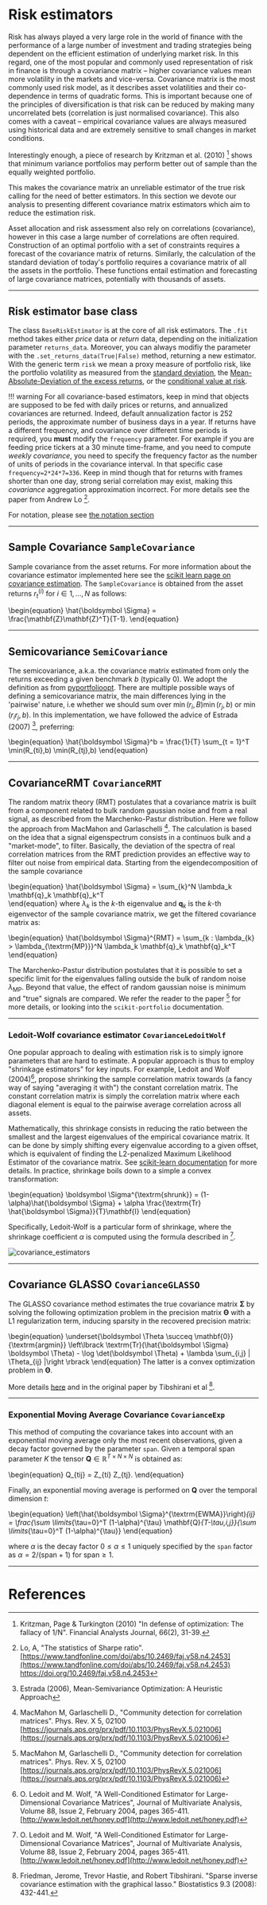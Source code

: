 # Risk estimators
Risk has always played a very large role in the world of finance with the performance of a large number of investment and trading strategies being dependent on the efficient estimation of underlying market risk.
In this regard, one of the most popular and commonly used representation of risk in finance is through a covariance matrix –  higher covariance values mean more volatility in the markets and vice-versa.
Covariance matrix is the most commonly used risk model, as it describes asset volatilities and their co-dependence in terms of quadratic forms.
This is important because one of the principles of diversification is that risk can be reduced by making many uncorrelated bets (correlation is just normalised covariance).
This also comes with a caveat – empirical covariance values are always measured using historical data and are extremely sensitive to small changes in market conditions. 

Interestingly enough, a piece of research by Kritzman et al. (2010) [^1] shows that minimum variance portfolios may perform better out of sample than the equally weighted portfolio.

This makes the covariance matrix an unreliable estimator of the true risk calling for the need of better estimators.
In this section we devote our analysis to presenting different covariance matrix estimators which aim to reduce the estimation risk.

Asset allocation and risk assessment also rely on correlations (covariance), however in this case a large number of correlations are often required.
Construction of an optimal portfolio with a set of constraints requires a forecast of the covariance matrix of returns.
Similarly, the calculation of the standard deviation of today's portfolio requires a covariance matrix of all the assets in the portfolio.
These functions entail estimation and forecasting of large covariance matrices, potentially with thousands of assets.

<hr>

## Risk estimator base class 
The class `BaseRiskEstimator` is at the core of all risk estimators. 
The `.fit` method takes either *price* data or *return* data, depending on the initialization parameter `returns_data`.
Moreover, you can always modifiy the parameter with the `.set_returns_data(True|False)` method, returning a new estimator.
With the generic term `risk` we mean a proxy measure of portfolio risk, like the portfolio volatility as measured from the [standard deviation](efficient_frontier.md), the [Mean-Absolute-Deviation of the excess returns](efficient_mad.md), or the [conditional value at risk](efficient_cvar.md).


!!! warning
	For all covariance-based estimators, keep in mind that objects are supposed to be fed with daily prices or returns, and annualized covariances are returned.
	Indeed, default annualization factor is 252 periods, the approximate number of business days in a year. 
	If returns have a different frequency, and covariance over different time periods is required, you **must** modify the `frequency` parameter.
	For example if you are feeding price tickers at a 30 minute time-frame, and you need to compute *weekly covariance*, you need to specify the frequency factor as the number of units of periods in the covariance interval.
	In that specific case `frequency=2*24*7=336`.
	Keep in mind though that for returns with frames shorter than one day, strong serial correlation may exist, making this *covariance* aggregation approximation incorrect.
	For more details see the paper from Andrew Lo [^4]. 

For notation, please see [the notation section](portfolio_optimization_theory.md#notation)
<hr>

## Sample Covariance `SampleCovariance`

Sample covariance from the asset returns.
For more information about the covariance estimator implemented here see the [scikit learn page on covariance estimation](https://scikit-learn.org/stable/modules/covariance.html).
The `SampleCovariance` is obtained from the asset returns $r_t^{(i)}$ for $i \in 1,\ldots,N$ as follows: 

\begin{equation}
\hat{\boldsymbol \Sigma} = \frac{\mathbf{Z}\mathbf{Z}^T}{T-1}.
\end{equation}

<hr>

## Semicovariance `SemiCovariance`
The semicovariance, a.k.a. the covariance matrix estimated from only the returns exceeding a given benchmark $b$ (typically 0).
We adopt the definition as from [pyportfolioopt](https://pyportfolioopt.readthedocs.io/en/latest/RiskModels.html).
There are multiple possible ways of defining a semicovariance matrix, the main differences lying in the 'pairwise' nature, i.e whether we should sum over $\min(r_i,B)\min(r_j,b)$  or $\min(r_i r_j,b)$.
In this implementation, we have followed the advice of Estrada (2007) [^3], preferring:

\begin{equation}
\hat{\boldsymbol \Sigma}^b = \frac{1}{T} \sum_{t = 1}^T \min(R_{ti},b) \min(R_{tj},b)
\end{equation}

<hr>

## CovarianceRMT `CovarianceRMT`
The random matrix theory (RMT) postulates that a covariance matrix is built from a component related to bulk random gaussian noise and from a real signal, as described from the Marchenko-Pastur distribution.
Here we follow the approach from MacMahon and Garlaschelli [^5].
The calculation is based on the idea that a signal eigenspectrum consists in a continuos bulk and a "market-mode", to filter.
Basically, the deviation of the spectra of real correlation matrices from the RMT prediction provides an effective way to filter
out noise from empirical data.
Starting from the eigendecomposition of the sample covariance

\begin{equation}
\hat{\boldsymbol \Sigma} = \sum_{k}^N \lambda_k \mathbf{q}_k \mathbf{q}_k^T  
\end{equation}
where $\lambda_k$ is the $k$-th eigenvalue and $\mathbf{q}_k$ is the $k$-th eigenvector of the sample covariance matrix, we get the filtered covariance matrix as: 

\begin{equation}
\hat{\boldsymbol \Sigma}^{RMT} = \sum_{k : \lambda_{k} > \lambda_{\textrm{MP}}}^N \lambda_k \mathbf{q}_k \mathbf{q}_k^T  
\end{equation}

The Marchenko-Pastur distribution postulates that it is possible to set a specific limit for the eigenvalues falling outside the bulk of random noise $\lambda_{\textrm{MP}}$. Beyond that value, the effect of random gaussian noise is minimum and "true" signals are compared.
We refer the reader to the paper [^5] for more details, or looking into the `scikit-portfolio` documentation.

<hr>

### Ledoit-Wolf covariance estimator `CovarianceLedoitWolf`
One popular approach to dealing with estimation risk is to simply ignore parameters that are hard to estimate.
A popular approach is thus to employ "shrinkage estimators" for key inputs.
For example, Ledoit and Wolf (2004)[^2], propose shrinking the sample correlation matrix towards (a fancy way of saying "averaging it with") the constant correlation matrix. 
The constant correlation matrix is simply the correlation matrix where each diagonal element is equal to the pairwise average correlation across all assets.

Mathematically, this shrinkage consists in reducing the ratio between the smallest and the largest eigenvalues of the empirical covariance matrix.
It can be done by simply shifting every eigenvalue according to a given offset, which is equivalent of finding the L2-penalized Maximum Likelihood Estimator of the covariance matrix. 
See [scikit-learn documentation](https://scikit-learn.org/stable/modules/generated/sklearn.covariance.ledoit_wolf.html?highlight=ledoit#sklearn.covariance.ledoit_wolf) for more details.
In practice, shrinkage boils down to a simple a convex transformation:

\begin{equation}
\boldsymbol \Sigma^{\textrm{shrunk}} = (1-\alpha)\hat{\boldsymbol \Sigma} + \alpha \frac{\textrm{Tr} \hat{\boldsymbol \Sigma}}{T}\mathbf{I}
\end{equation}

Specifically, Ledoit-Wolf is a particular form of shrinkage, where the shrinkage coefficient $\alpha$ is computed using the formula described in [^2].

![covariance_estimators](https://scikit-learn.org/stable/_images/sphx_glr_plot_sparse_cov_001.png)

<hr>

## Covariance GLASSO `CovarianceGLASSO`
The GLASSO covariance method estimates the true covariance matrix $\boldsymbol \Sigma$ by solving the following optimization problem in the precision matrix $\boldsymbol \Theta$ with a L1 regularization term, inducing sparsity in the recovered precision matrix:

\begin{equation}
\underset{\boldsymbol \Theta \succeq \mathbf{0}}{\textrm{argmin}} \left\lbrack \textrm{Tr}(\hat{\boldsymbol \Sigma} \boldsymbol \Theta) - \log \det(\boldsymbol \Theta)  + \lambda \sum_{i,j} | \Theta_{ij} |\right \rbrack
\end{equation}
The latter is a convex optimization problem in $\boldsymbol \Theta$.

More details [here](https://www.stata.com/meeting/us21/slides/US21_Dallakyan.pdf) and in the original paper by Tibshirani et al [^6].

<hr>

### Exponential Moving Average Covariance `CovarianceExp`
This method of computing the covariance takes into account with an exponential moving average only the most recent observations, given a decay factor governed by the parameter `span`. 
Given a temporal span parameter $K$ the tensor $\mathbf{Q} \in \mathbb{R}^{T \times N \times N}$ is obtained as:

\begin{equation}
Q_{tij} = Z_{ti} Z_{tj}.
\end{equation}

Finally, an exponential moving average is performed on $\mathbf{Q}$ over the temporal dimension $t$:

\begin{equation}
\left(\hat{\boldsymbol \Sigma}^{\textrm{EWMA}}\right)_{ij} = \frac{\sum \limits_{\tau=0}^T (1-\alpha)^{\tau} \mathbf{Q}_{T-\tau,i,j}}{\sum \limits_{\tau=0}^T (1-\alpha)^{\tau}}
\end{equation}

where $\alpha$ is the decay factor $0\leq \alpha \leq 1$  uniquely specified by the `span` factor as $\alpha = 2/(\textrm{span}+1)$ for $\textrm{span}\geq 1$.

<hr>

# References
[^1]: Kritzman, Page & Turkington (2010) "In defense of optimization: The fallacy of 1/N". Financial Analysts Journal, 66(2), 31-39.
[^2]: O. Ledoit and M. Wolf, "A Well-Conditioned Estimator for Large-Dimensional Covariance Matrices", Journal of Multivariate Analysis, Volume 88, Issue 2, February 2004, pages 365-411. [http://www.ledoit.net/honey.pdf](http://www.ledoit.net/honey.pdf)
[^3]: Estrada (2006), Mean-Semivariance Optimization: A Heuristic Approach
[^4]: Lo, A, "The statistics of Sharpe ratio". [https://www.tandfonline.com/doi/abs/10.2469/faj.v58.n4.2453](https://www.tandfonline.com/doi/abs/10.2469/faj.v58.n4.2453) https://doi.org/10.2469/faj.v58.n4.2453
[^5]: MacMahon M, Garlaschelli D., "Community detection for correlation matrices". Phys. Rev. X 5, 02100 [https://journals.aps.org/prx/pdf/10.1103/PhysRevX.5.021006](https://journals.aps.org/prx/pdf/10.1103/PhysRevX.5.021006)
[^6]: Friedman, Jerome, Trevor Hastie, and Robert Tibshirani. "Sparse inverse covariance estimation with the graphical lasso." Biostatistics 9.3 (2008): 432-441.